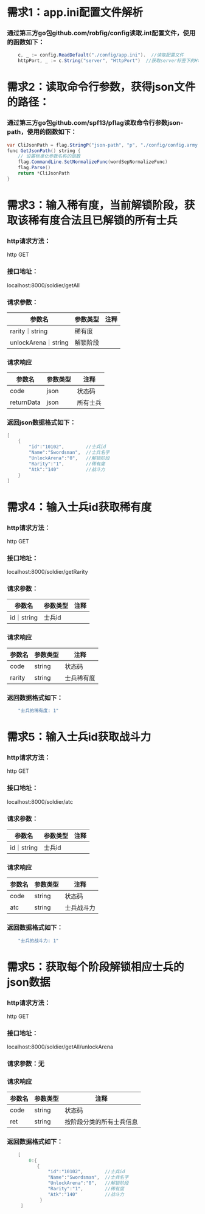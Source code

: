 # 需求1：app.ini配置文件解析
### 通过第三方go包github.com/robfig/config读取.int配置文件，使用的函数如下：
```java
	c, _ := config.ReadDefault("./config/app.ini").  //读取配置文件
	httpPort, _ := c.String("server", "HttpPort")  //获取server标签下的HttpPort字段值
```

# 需求2：读取命令行参数，获得json文件的路径：
### 通过第三方go包github.com/spf13/pflag读取命令行参数json-path，使用的函数如下：
```java
var CliJsonPath = flag.StringP("json-path", "p", "./config/config.army.model.json", "Input Json Path")
func GetJsonPath() string {
	// 设置标准化参数名称的函数
	flag.CommandLine.SetNormalizeFunc(wordSepNormalizeFunc)
	flag.Parse()
	return *CliJsonPath
}
```
# 需求3：输入稀有度，当前解锁阶段，获取该稀有度合法且已解锁的所有士兵 
### http请求方法：
http  GET
### 接口地址：
localhost:8000/soldier/getAll
### 请求参数：
参数名|参数类型|注释
------------ | ------------- | -------------
rarity｜string|稀有度
unlockArena｜string|解锁阶段
### 请求响应
参数名|参数类型|注释
------------ | ------------- | -------------
code|json|状态码
returnData|json|所有士兵

### 返回json数据格式如下：
```java
[
    {
        "id":"10102",        //士兵id
        "Name":"Swordsman",  //士兵名字
        "UnlockArena":"0",   //解锁阶段
        "Rarity":"1",        //稀有度
        "Atk":"140"          //战斗力
    }
]
```

# 需求4：输入士兵id获取稀有度
### http请求方法：
http  GET
### 接口地址：
localhost:8000/soldier/getRarity 
### 请求参数：
参数名|参数类型|注释
------------ | ------------- | -------------
id｜string|士兵id
### 请求响应
参数名|参数类型|注释
------------ | ------------- | -------------
code|string|状态码
 rarity|string|士兵稀有度

### 返回数据格式如下：
```java
    "士兵的稀有度: 1"
```


# 需求5：输入士兵id获取战斗力
### http请求方法：
http  GET
### 接口地址：
localhost:8000/soldier/atc 
### 请求参数：
参数名|参数类型|注释
------------ | ------------- | -------------
id｜string|士兵id
### 请求响应
参数名|参数类型|注释
------------ | ------------- | -------------
code|string|状态码
atc|string|士兵战斗力

### 返回数据格式如下：
```java
    "士兵的战斗力: 1"
```

# 需求5：获取每个阶段解锁相应士兵的json数据
### http请求方法：
http  GET
### 接口地址：
localhost:8000/soldier/getAll/unlockArena
### 请求参数：无
### 请求响应
参数名|参数类型|注释
------------ | ------------- | -------------
code|string|状态码
ret|string|按阶段分类的所有士兵信息

### 返回数据格式如下：
```java
    [
        0:{
           {
               "id":"10102",        //士兵id
               "Name":"Swordsman",  //士兵名字
               "UnlockArena":"0",   //解锁阶段
               "Rarity":"1",        //稀有度
               "Atk":"140"          //战斗力
            }
     ]
```
